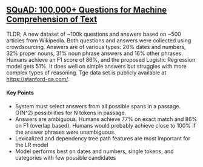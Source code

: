 ## [SQuAD: 100,000+ Questions for Machine Comprehension of Text](http://arxiv.org/abs/1606.05250)

TLDR; A new dataset of ~100k questions and answers based on ~500 articles from Wikipedia. Both questions and answers were collected using crowdsourcing. Answers are of various types: 20% dates and numbers, 32% proper nouns, 31% noun phrase answers and 16% other phrases. Humans achieve an F1 score of 86%, and the proposed Logistic Regression model gets 51%. It does well on simple answers but struggles with more complex types of reasoning. Tge data set is publicly available at https://stanford-qa.com/.

#### Key Points

- System must select answers from all possible spans in a passage. O(N^2) possibilities for N tokens in passage.
- Answers are ambiguous. Humans achieve 77% on exact match and 86% on F1 (overlap based). Humans would probably achieve close to 100% if the answer phrases were unambiguous.
- Lexicalized and dependency tree path features are most important for the LR model
- Model performs best on dates and numbers, single tokens, and categories with few possible candidates
